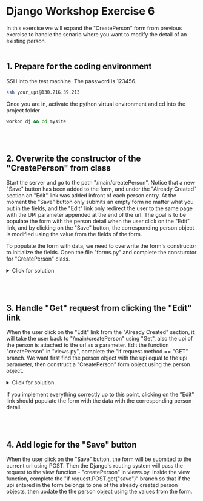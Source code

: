 # Django Workshop Exercise 6

In this exercise we will expand the "CreatePerson" form from previous exercise to handle the senario where you want to modify the detail of an existing person.
<br/><br/>
## 1. Prepare for the coding environment  

SSH into the test machine. The password is 123456.
```sh
ssh your_upi@130.216.39.213
```
Once you are in, activate the python virtual environment and cd into the project folder
```sh
workon dj && cd mysite
```
<br/><br/>
## 2. Overwrite the constructor of the "CreatePerson" from class
Start  the server and go to the path "/main/createPerson". Notice that a new "Save" button has been added to the form, and under the "Already Created" section an "Edit" link was added infront of each person entry. At the moment the "Save" button only submits an empty form no matter what you put in the fields, and the "Edit" link only redirect the user to the same page with the UPI parameter appended at the end of the url. The goal is to be populate the form with the person detail when the user click on the "Edit" link, and by clicking on the "Save" button, the corresponding person object is modified using the value from the fields of the form.

To populate the form with data, we need to overwrite the form's constructor to initialize the fields. Open the file "forms.py" and complete the consturctor for "CreatePerson" class.
<details>
  <summary>Click for solution</summary>
  
```sh
    def __init__(self, *args, **kwargs):
        person = kwargs.pop('person', Person(name="", upi="", isAdmin=False))
        super().__init__(*args, **kwargs)
        
        self.initial['name'] = person.name
        self.initial['upi'] = person.upi
        self.initial['isAdmin'] = person.isAdmin
```
</details>

<br/><br/>
## 3. Handle "Get" request from clicking the "Edit" link
When the user click on the "Edit" link from the "Already Created" section, it will take the user back to "/main/createPerson" using "Get", also the upi of the person is attached to the url as a parameter. Edit the function "createPerson" in "views.py", complete the "if request.method == "GET" branch. We want first find the person object with the upi equal to the upi parameter, then construct a "CreatePerson" form object using the person object.

<details>
  <summary>Click for solution</summary>
  
```sh
    if request.method == "GET":
        upi = request.GET.get('upi', "")
  
        p = Person.objects.filter(upi=upi)
        if(p.count() == 1):
            form = CreatePerson(person = p[0])
```
</details>

If you implement everything correctly up to this point, clicking on the "Edit" link should populate the form with the data with the corresponding person detail.

<br/><br/>
## 4. Add logic for the "Save" button
When the user click on the "Save" button, the form will be submited to the current url using POST.  Then the Django's routing system will pass the request to the view function - "createPerson" in views.py.  Inside the view function,  complete the "if request.POST.get("save")" branch so that if the upi entered in the form belongs to one of the already created person objects, then update the the person object using the values from the form. 


